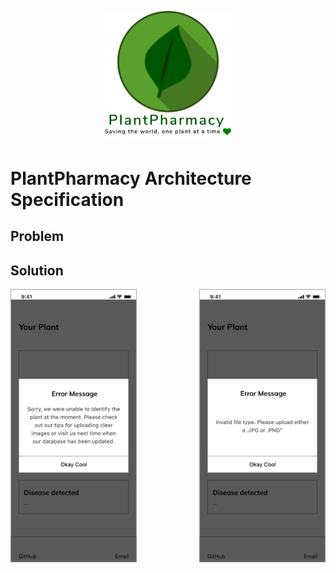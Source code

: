 <p align="center">
    <img src="../PPorg/Images/logo.png" width="40%">
</p>

# PlantPharmacy Architecture Specification

## Problem

## Solution

<p align="center">
<img  src="../PPorg/Images/wireframes/error1_component.png" width="40%" align="left">
<img  src="../PPorg/Images/wireframes/error2_component.png" width="40%" align="right">
</p>


 
